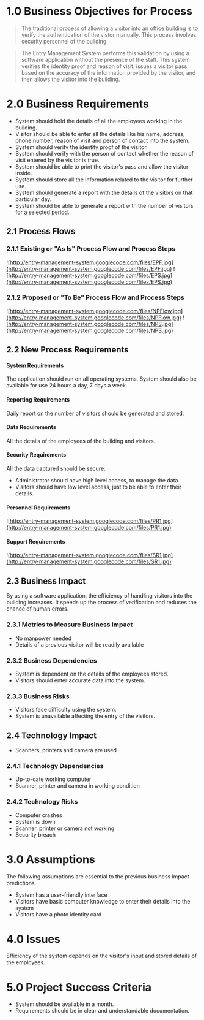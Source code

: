 
# 1.0 Business Objectives for Process #

> The traditional process of allowing a visitor into an office building is to verify the authentication of the vistor manually. This process involves security personnel of the building.

> The Entry Management System performs this validation by using a software application without the presence of the staff. This system verifies the identity proof and reason of visit, issues a visitor pass based on the accuracy of the information provided by the visitor, and then allows the visitor into the building.

# 2.0 Business Requirements #

  * System should hold the details of all the employees working in the building.
  * Visitor should be able to enter all the details like his name, address, phone number, reason of visit and person of contact into the system.
  * System should verify the identity proof of the visitor.
  * System should verify with the person of contact whether the reason of visit entered by the visitor is true.
  * System should be able to print the visitor's pass and allow the visitor inside.
  * System should store all the information related to the visitor for further use.
  * System should generate a report with the details of the visitors on that particular day.
  * System should be able to generate a report with the number of visitors for a selected period.

## 2.1 Process Flows ##
### 2.1.1 Existing or "As Is" Process Flow and Process Steps ###
![http://entry-management-system.googlecode.com/files/EPF.jpg](http://entry-management-system.googlecode.com/files/EPF.jpg)
![http://entry-management-system.googlecode.com/files/EPS.jpg](http://entry-management-system.googlecode.com/files/EPS.jpg)
### 2.1.2 Proposed or "To Be" Process Flow and Process Steps ###
![http://entry-management-system.googlecode.com/files/NPFlow.jpg](http://entry-management-system.googlecode.com/files/NPFlow.jpg)
![http://entry-management-system.googlecode.com/files/NPS.jpg](http://entry-management-system.googlecode.com/files/NPS.jpg)

## 2.2 New Process Requirements ##
#### System Requirements ####
The application should run on all operating systems. System should also be available for use 24 hours a day, 7 days a week.

#### Reporting Requirements ####
Daily report on the number of visitors should be generated and stored.

#### Data Requirements ####
All the details of the employees of the building and visitors.

#### Security Requirements ####
All the data captured should be secure.
  * Administrator should have high level access, to manage the data.
  * Visitors should have low level access, just to be able to enter their details.

#### Personnel Requirements ####
![http://entry-management-system.googlecode.com/files/PR1.jpg](http://entry-management-system.googlecode.com/files/PR1.jpg)

#### Support Requirements ####
![http://entry-management-system.googlecode.com/files/SR1.jpg](http://entry-management-system.googlecode.com/files/SR1.jpg)

## 2.3 Business Impact ##
By using a software application, the efficiency of handling visitors into the building increases. It speeds up the process of verification and reduces the chance of human errors.
### 2.3.1 Metrics to Measure Business Impact ###
  * No manpower needed
  * Details of a previous visitor will be readily available

### 2.3.2 Business Dependencies ###
  * System is dependent on the details of the employees stored.
  * Visitors should enter accurate data into the system.

### 2.3.3 Business Risks ###
  * Visitors face difficulty using the system.
  * System is unavailable affecting the entry of the visitors.

## 2.4 Technology Impact ##
  * Scanners, printers and camera are used

### 2.4.1 Technology Dependencies ###
  * Up-to-date working computer
  * Scanner, printer and camera in working condition

### 2.4.2 Technology Risks ###
  * Computer crashes
  * System is down
  * Scanner, printer or camera not working
  * Security breach

# 3.0 Assumptions #
The following assumptions are essential to the previous business impact predictions.
  * System has a user-friendly interface
  * Visitors have basic computer knowledge to enter their details into the system
  * Visitors have a photo identity card

# 4.0 Issues #
Efficiency of the system depends on the visitor's input and stored details of the employees.

# 5.0 Project Success Criteria #
  * System should be available in a month.
  * Requirements should be in clear and understandable documentation.
